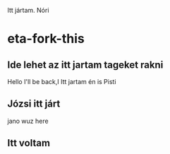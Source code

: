 
Itt jártam. Nóri
# eta-fork-this

## Ide lehet az itt jartam tageket rakni
Hello
I'll be back,I
Itt jartam én is
Pisti

## Józsi itt járt



jano wuz here
## Itt voltam

